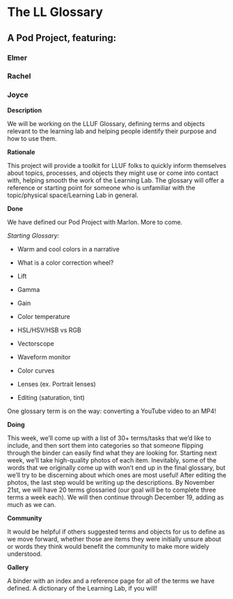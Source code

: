 

# The LL Glossary

## A Pod Project, featuring:

### Elmer

### Rachel

### Joyce


**Description**

We will be working on the LLUF Glossary, defining terms and objects relevant to the learning lab and helping people identify their purpose and how to use them.

**Rationale**

This project will provide a toolkit for LLUF folks to quickly inform themselves about topics, processes, and objects they might use or come into contact with, helping smooth the work of the Learning Lab. The glossary will offer a reference or starting point for someone who is unfamiliar with the topic/physical space/Learning Lab in general.



**Done**

We have defined our Pod Project with Marlon. More to come.

*Starting Glossary:*

-   Warm and cool colors in a narrative

-   What is a color correction wheel?

-   Lift

-   Gamma

-   Gain

-   Color temperature

-   HSL/HSV/HSB vs RGB

-   Vectorscope

-   Waveform monitor

-   Color curves

-   Lenses (ex. Portrait lenses)

-   Editing (saturation, tint)

One glossary term is on the way: converting a YouTube video to an MP4!

**Doing**

This week, we’ll come up with a list of 30+ terms/tasks that we’d like to include, and then sort them into categories so that someone flipping through the binder can easily find what they are looking for. Starting next week, we’ll take high-quality photos of each item. Inevitably, some of the words that we originally come up with won’t end up in the final glossary, but we’ll try to be discerning about which ones are most useful! After editing the photos, the last step would be writing up the descriptions. By November 21st, we will have 20 terms glossaried (our goal will be to complete three terms a week each). We will then continue through December 19, adding as much as we can.

**Community**

It would be helpful if others suggested terms and objects for us to define as we move forward, whether those are items they were initially unsure about or words they think would benefit the community to make more widely understood.



**Gallery**

A binder with an index and a reference page for all of the terms we have defined. A dictionary of the Learning Lab, if you will!

